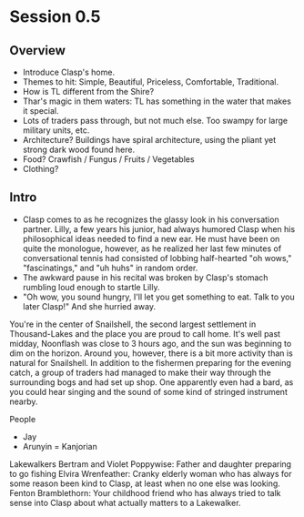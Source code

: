 # Session 0.5

## Overview

- Introduce Clasp's home.
- Themes to hit: Simple, Beautiful, Priceless, Comfortable, Traditional.
- How is TL different from the Shire?
- Thar's magic in them waters: TL has something in the water that makes it special.
- Lots of traders pass through, but not much else. Too swampy for large military units, etc.
- Architecture?
  Buildings have spiral architecture, using the pliant yet strong dark wood found here.
- Food?
  Crawfish / Fungus / Fruits / Vegetables
- Clothing?
  


## Intro

- Clasp comes to as he recognizes the glassy look in his conversation partner. Lilly, a few years his junior, had always humored Clasp when his philosophical ideas needed to find a new ear. He must have been on quite the monologue, however, as he realized her last few minutes of conversational tennis had consisted of lobbing half-hearted "oh wows," "fascinatings," and "uh huhs" in random order.
- The awkward pause in his recital was broken by Clasp's stomach rumbling loud enough to startle Lilly.
- "Oh wow, you sound hungry, I'll let you get something to eat. Talk to you later Clasp!" And she hurried away.

You're in the center of Snailshell, the second largest settlement in Thousand-Lakes and the place you are proud to call home. It's well past midday, Noonflash was close to 3 hours ago, and the sun was beginning to dim on the horizon.  Around you, however, there is a bit more activity than is natural for Snailshell. In addition to the fishermen preparing for the evening catch, a group of traders had managed to make their way through the surrounding bogs and had set up shop. One apparently even had a bard, as you could hear singing and the sound of some kind of stringed instrument nearby.

People

- Jay
- Arunyin = Kanjorian

Lakewalkers
Bertram and Violet Poppywise: Father and daughter preparing to go fishing
Elvira Wrenfeather: Cranky elderly woman who has always for some reason been kind to Clasp, at least when no one else was looking.
Fenton Bramblethorn: Your childhood friend who has always tried to talk sense into Clasp about what actually matters to a Lakewalker.

